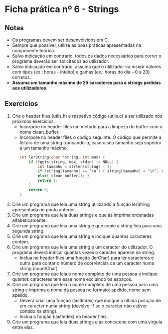 
# Ficha prática nº 6 - Strings

## Notas
* Os programas devem ser desenvolvidos em C.
* Sempre que possível, utilize as boas práticas apresentadas na componente teórica.
* Salvo indicação em contrário, todos os dados necessários para correr o programa deverão ser solicitados ao utilizador.
* Salvo indicação em contrário, assuma que o utilizador irá inserir valores com tipos (ex.: horas - inteiro) e gamas (ex.: horas do dia – 0 a 23) corretos.
* __Assuma um tamanho máximo de 25 caracteres para a strings pedidas aos utilizadores.__

## Exercícios

1. Crie o header files (utils.h) e respetivo código (utils.c) a ser utilizado nos próximos exercícios. 
    * Incorpore no header files um método para a limpeza do buffer com o nome clean_buffer.
    * Incorpore no header files o código seguinte. O código que permite a leitura de uma string truncando-a, caso o seu tamanho seja superior a um tamanho máximo.
        ```c
        int lerString(char *string, int max) {
            if (fgets(string, max, stdin) != NULL) {
                int tamanho = strlen(string) - 1;
                if (string[tamanho] == ‘\n’) { string[tamanho] = ‘\0’; } 
                else{ clean_buffer(); }
                return 1;
            } 
            return 0;    
        }
        ```
2. Crie um programa que leia uma string utilizando a função lerString apresentada no ponto anterior.  
3. Crie um programa que leia duas strings e que as imprima ordenadas alfabeticamente.
4. Crie um programa que leia uma string e que copie a string lida para uma segunda string. 
5. Crie um programa que leia uma string e indique quantos caracteres contem.
6. Crie um programa que leia uma string e um caracter do utilizador. O programa deverá indicar quantas vezes o caracter aparece na string. 
    * Inclua no header files uma função (lerChar) para ler caracteres e outra para contar o número de ocorrências de um caracter numa string (countChar).
7. Crie um programa que leia o nome completo de uma pessoa e indique quantos caracteres tem esse nome excluindo os espaços.
8. Crie um programa que leia o nome completo de uma pessoa para uma string e imprima o nome da pessoa no formato: apelido, nome sem apelido. 
    * Deverá criar uma função (lastIndex) que indique a última posição de um caracter numa string (devolve -1 se o caracter não estiver contido na string). 
    * Inclua a função (lastIndex) no header files. 
9.	Crie um programa que leia duas strings e as concatene com uma virgula entre elas.
